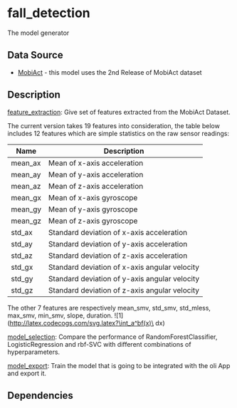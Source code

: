 # fall_detection
The model generator
## Data Source
 - [MobiAct](https://bmi.hmu.gr/the-mobifall-and-mobiact-datasets-2/) - this model uses the 2nd Release of MobiAct dataset 
## Description
[feature_extraction](https://github.com/SDP-Group-1/fall_detection/blob/main/feature_extraction.ipynb): Give set of features extracted from the MobiAct Dataset.

The current version takes 19 features into consideration, the table below includes 12 features which are simple statistics on the raw sensor readings:

| Name |	Description |
| ---- | ----------- |
| mean_ax |	Mean of x-axis acceleration |
| mean_ay	| Mean of y-axis acceleration |
| mean_az	| Mean of z-axis acceleration |
| mean_gx	| Mean of x-axis gyroscope |
| mean_gy	| Mean of y-axis gyroscope |
| mean_gz	| Mean of z-axis gyroscope |
| std_ax	| Standard deviation of x-axis acceleration |
| std_ay	| Standard deviation of y-axis acceleration |
| std_az	| Standard deviation of z-axis acceleration |
| std_gx	| Standard deviation of x-axis angular velocity |
| std_gy	| Standard deviation of y-axis angular velocity |
| std_gz	| Standard deviation of z-axis angular velocity |

The other 7 features are respectively mean_smv, std_smv, std_mless, max_smv, min_smv, slope, duration.
![1](http://latex.codecogs.com/svg.latex?\int_a^bf(x)\ dx)

[model_selection](https://github.com/SDP-Group-1/fall_detection/blob/main/model_selection.ipynb): Compare the performance of RandomForestClassifier, LogisticRegression and rbf-SVC with different combinations of hyperparameters.

[model_export](https://github.com/SDP-Group-1/fall_detection/blob/main/model_export): Train the model that is going to be integrated with the oli App and export it.
## Dependencies
